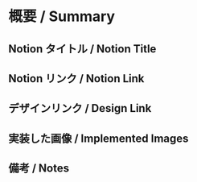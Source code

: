 # 概要 / Summary

<!-- 変更内容や目的を簡単に説明してください。 -->
<!-- Briefly explain the changes and purpose of the PR. -->

## Notion タイトル / Notion Title

<!-- Notionのタイトルを記載してください。 -->
<!-- Provide the title from Notion. -->

## Notion リンク / Notion Link

<!-- Notionのリンクを記載してください。 -->
<!-- Provide the link to the Notion page. -->

## デザインリンク / Design Link

<!-- デザインのリンクを記載してください。 -->
<!-- Provide the link to the design. -->

## 実装した画像 / Implemented Images

<!-- 実装した画像をここに追加してください。 -->
<!-- Add the images of the implementation here. -->


## 備考 / Notes

<!-- 特記事項があれば記載してください。 -->
<!-- Add any additional information here if necessary. -->

